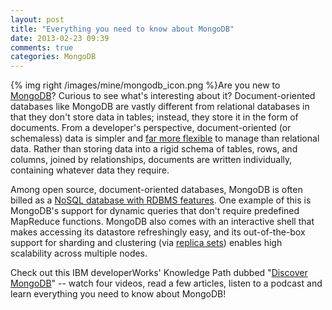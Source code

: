 ```yaml
---
layout: post
title: "Everything you need to know about MongoDB"
date: 2013-02-23 09:39
comments: true
categories: MongoDB
---
```


{% img right /images/mine/mongodb_icon.png %}Are you new to [MongoDB](http://www.mongodb.org/)? Curious to see what's interesting about it?  Document-oriented databases like MongoDB are vastly different from relational databases in that they don't store data in tables; instead, they store it in the form of documents. From a developer's perspective, document-oriented (or schemaless) data is simpler and [far more flexible](http://thediscoblog.com/blog/2012/09/03/mongodb-from-the-trenches-masochistic-embedded-collections/) to manage than relational data. Rather than storing data into a rigid schema of tables, rows, and columns, joined by relationships, documents are written individually, containing whatever data they require.

Among open source, document-oriented databases, MongoDB is often billed as a [NoSQL database with RDBMS features](http://www.ibm.com/developerworks/library/j-javadev2-12/). One example of this is MongoDB's support for dynamic queries that don't require predefined MapReduce functions. MongoDB also comes with an interactive shell that makes accessing its datastore refreshingly easy, and its out-of-the-box support for sharding and clustering (via [replica sets](http://thediscoblog.com/blog/2012/09/11/mongodb-from-the-trenches-prudent-production-planning/)) enables high scalability across multiple nodes.

Check out this IBM developerWorks' Knowledge Path dubbed "[Discover MongoDB](http://www.ibm.com/developerworks/training/kp/j-kp-mongo/)" -- watch four videos, read a few articles, listen to a podcast and learn everything you need to know about MongoDB!

